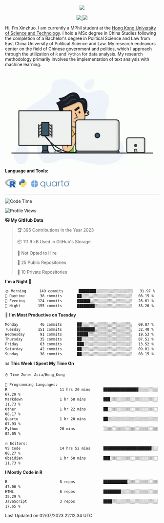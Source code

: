 <div align='center'>
<img src='https://readme-typing-svg.herokuapp.com?font=ubuntu&color=4d3900&center=true&lines=HKUST+Mphil+in+SOSC;Focus+on+China;Code+for+PoliSci'/>
</div>

<p align='center'>
 <a href='https://www.linkedin.com/in/xinzhuo-huang-5161011ba/' target='_blank'>
        <img src='https://img.shields.io/badge/linkedin%20-%230077B5.svg?&style=for-the-badge&logo=linkedin&logoColor=white'/>
    </a>
 <a href='https://twitter.com/HsinchoH' target='_blank'>
        <img src='https://img.shields.io/badge/Twitter-1DA1F2?style=for-the-badge&logo=twitter&logoColor=white'/>
    </a>
    </p>
    
Hi, I'm Xinzhuo. I am currently a MPhil student at the [Hong Kong University of Science and Technology](https://sosc.hkust.edu.hk/node/613). I hold a MSc degree in China Studies following the completion of a Bachelor's degree in Political Science and Law from East China University of Political Science and Law. My research endeavors center on the field of Chinese government and politics, which I approach through the utilization of `R` and `Python` for data analysis. My research methodology primarily involves the implementation of text analysis with machine learning.




<img align='right' src="https://github.com/xinzhuohkust/xinzhuohkust/blob/main/programmer.gif" width="590">



**Language and Tools:**  

<code><img height="36" src="https://raw.githubusercontent.com/github/explore/80688e429a7d4ef2fca1e82350fe8e3517d3494d/topics/r/r.png"></code>
<code><img height="36" src="https://raw.githubusercontent.com/github/explore/80688e429a7d4ef2fca1e82350fe8e3517d3494d/topics/python/python.png"></code>
<code><img height="32" src="https://github.com/quarto-dev/quarto-r/blob/main/man/figures/quarto.png"></code>

---
<!--START_SECTION:waka-->
![Code Time](http://img.shields.io/badge/Code%20Time-676%20hrs%2046%20mins-blue)

![Profile Views](http://img.shields.io/badge/Profile%20Views-3-blue)

**🐱 My GitHub Data** 

> 🏆 395 Contributions in the Year 2023
 > 
> 📦 111.9 kB Used in GitHub's Storage 
 > 
> 🚫 Not Opted to Hire
 > 
> 📜 25 Public Repositories 
 > 
> 🔑 10 Private Repositories  
 > 
**I'm a Night 🦉** 

```text
🌞 Morning      149 commits       ████████░░░░░░░░░░░░░░░░░   31.97 % 
🌆 Daytime       38 commits       ██░░░░░░░░░░░░░░░░░░░░░░░   08.15 % 
🌃 Evening      124 commits       ██████░░░░░░░░░░░░░░░░░░░   26.61 % 
🌙 Night        155 commits       ████████░░░░░░░░░░░░░░░░░   33.26 % 

```
📅 **I'm Most Productive on Tuesday** 

```text
Monday          46 commits       ██░░░░░░░░░░░░░░░░░░░░░░░   09.87 % 
Tuesday        151 commits       ████████░░░░░░░░░░░░░░░░░   32.40 % 
Wednesday       91 commits       █████░░░░░░░░░░░░░░░░░░░░   19.53 % 
Thursday        35 commits       ██░░░░░░░░░░░░░░░░░░░░░░░   07.51 % 
Friday          63 commits       ███░░░░░░░░░░░░░░░░░░░░░░   13.52 % 
Saturday        42 commits       ██░░░░░░░░░░░░░░░░░░░░░░░   09.01 % 
Sunday          38 commits       ██░░░░░░░░░░░░░░░░░░░░░░░   08.15 % 

```


📊 **This Week I Spent My Time On** 

```text
⌚︎ Time Zone: Asia/Hong_Kong

💬 Programming Languages: 
R                        11 hrs 20 mins      ████████████████░░░░░░░░░   67.29 % 
Markdown                 1 hr 58 mins        ███░░░░░░░░░░░░░░░░░░░░░░   11.73 % 
Other                    1 hr 22 mins        ██░░░░░░░░░░░░░░░░░░░░░░░   08.17 % 
Quarto                   1 hr 20 mins        ██░░░░░░░░░░░░░░░░░░░░░░░   07.93 % 
Python                   20 mins             ░░░░░░░░░░░░░░░░░░░░░░░░░   02.05 % 

🔥 Editors: 
VS Code                  14 hrs 52 mins      ██████████████████████░░░   88.27 % 
Obsidian                 1 hr 58 mins        ███░░░░░░░░░░░░░░░░░░░░░░   11.73 % 

```

**I Mostly Code in R** 

```text
R                        8 repos             ███████████░░░░░░░░░░░░░░   47.06 % 
HTML                     6 repos             ████████░░░░░░░░░░░░░░░░░   35.29 % 
JavaScript               3 repos             ████░░░░░░░░░░░░░░░░░░░░░   17.65 % 

```



 Last Updated on 02/07/2023 22:12:34 UTC
<!--END_SECTION:waka-->
    
    
    
    
    
    
    
    
